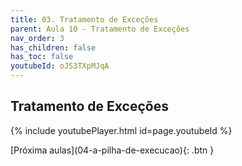 ```yaml
---
title: 03. Tratamento de Exceções
parent: Aula 10 - Tratamento de Exceções
nav_order: 3
has_children: false
has_toc: false
youtubeId: oJS3TXpMJqA
---
```


## Tratamento de Exceções

{% include youtubePlayer.html id=page.youtubeId %}


<span class="fs-3 float-right">
[Próxima aulas](04-a-pilha-de-execucao){: .btn }
</span>
